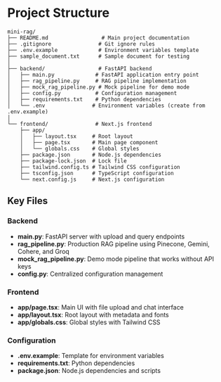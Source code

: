 # Project Structure

```
mini-rag/
├── README.md                 # Main project documentation
├── .gitignore               # Git ignore rules
├── .env.example             # Environment variables template
├── sample_document.txt      # Sample document for testing
│
├── backend/                 # FastAPI backend
│   ├── main.py             # FastAPI application entry point
│   ├── rag_pipeline.py     # RAG pipeline implementation
│   ├── mock_rag_pipeline.py # Mock pipeline for demo mode
│   ├── config.py           # Configuration management
│   ├── requirements.txt    # Python dependencies
│   └── .env               # Environment variables (create from .env.example)
│
└── frontend/               # Next.js frontend
    ├── app/
    │   ├── layout.tsx     # Root layout
    │   ├── page.tsx       # Main page component
    │   └── globals.css    # Global styles
    ├── package.json       # Node.js dependencies
    ├── package-lock.json  # Lock file
    ├── tailwind.config.ts # Tailwind CSS configuration
    ├── tsconfig.json      # TypeScript configuration
    └── next.config.js     # Next.js configuration
```

## Key Files

### Backend
- **main.py**: FastAPI server with upload and query endpoints
- **rag_pipeline.py**: Production RAG pipeline using Pinecone, Gemini, Cohere, and Groq
- **mock_rag_pipeline.py**: Demo mode pipeline that works without API keys
- **config.py**: Centralized configuration management

### Frontend
- **app/page.tsx**: Main UI with file upload and chat interface
- **app/layout.tsx**: Root layout with metadata and fonts
- **app/globals.css**: Global styles with Tailwind CSS

### Configuration
- **.env.example**: Template for environment variables
- **requirements.txt**: Python dependencies
- **package.json**: Node.js dependencies and scripts
